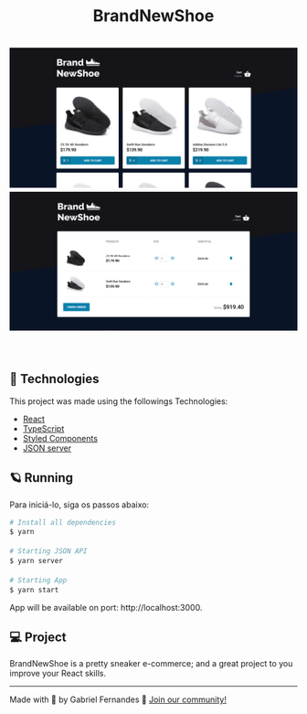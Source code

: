 <h1 align="center">
  BrandNewShoe
</h1>
<h1 align="center">
    <img alt="BrandNewShoe" src=".github/home-page.png" />
    <img alt="BrandNewShoe" src=".github/cart-page.png" />
</h1>

<br>

## 🧪 Technologies

This project was made using the followings Technologies:
- [React](https://reactjs.org)
- [TypeScript](https://www.typescriptlang.org/)
- [Styled Components](https://styled-components.com/)
- [JSON server](https://github.com/typicode/json-server)



## 🪐 Running
Para iniciá-lo, siga os passos abaixo:
```bash
# Install all dependencies
$ yarn

# Starting JSON API
$ yarn server

# Starting App
$ yarn start
```
App will be available on port: http://localhost:3000.


## 💻 Project

BrandNewShoe is a pretty sneaker e-commerce; and a great project to you improve your React skills.



---

Made with 🧡 by Gabriel Fernandes 👋 [Join our community!](https://ahub.tech/discord)